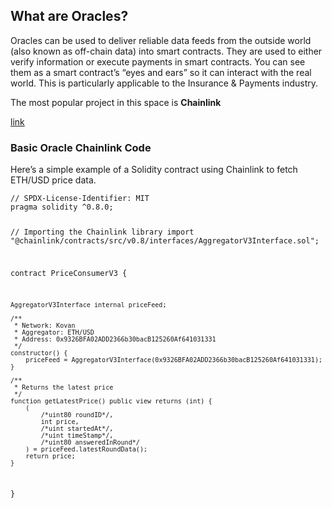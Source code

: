 <h2>What are Oracles?</h2>
<p>
Oracles can be used to deliver reliable data feeds from the outside world (also known as off-chain data) into smart contracts. They are used to either verify information or execute payments in smart contracts. You can see them as a smart contract’s “eyes and ears” so it can interact with the real world. This is particularly applicable to the Insurance & Payments industry. 
</p>
<p>
The most popular project in this space is <b>Chainlink</b>
</p>
<a href="https://learn.calyptus.co/lessons/defi-fundamentals/" target="_blank" rel="noopener noreferrer">link</a>

<h3>Basic Oracle Chainlink Code</h3>
<p>
Here’s a simple example of a Solidity contract using Chainlink to fetch ETH/USD price data.
</p>
<pre><code>// SPDX-License-Identifier: MIT
pragma solidity ^0.8.0;

// Importing the Chainlink library
import "@chainlink/contracts/src/v0.8/interfaces/AggregatorV3Interface.sol";

contract PriceConsumerV3 {

    AggregatorV3Interface internal priceFeed;

    /**
     * Network: Kovan
     * Aggregator: ETH/USD
     * Address: 0x9326BFA02ADD2366b30bacB125260Af641031331
     */
    constructor() {
        priceFeed = AggregatorV3Interface(0x9326BFA02ADD2366b30bacB125260Af641031331);
    }

    /**
     * Returns the latest price
     */
    function getLatestPrice() public view returns (int) {
        (
            /*uint80 roundID*/,
            int price,
            /*uint startedAt*/,
            /*uint timeStamp*/,
            /*uint80 answeredInRound*/
        ) = priceFeed.latestRoundData();
        return price;
    }
}</pre></code>